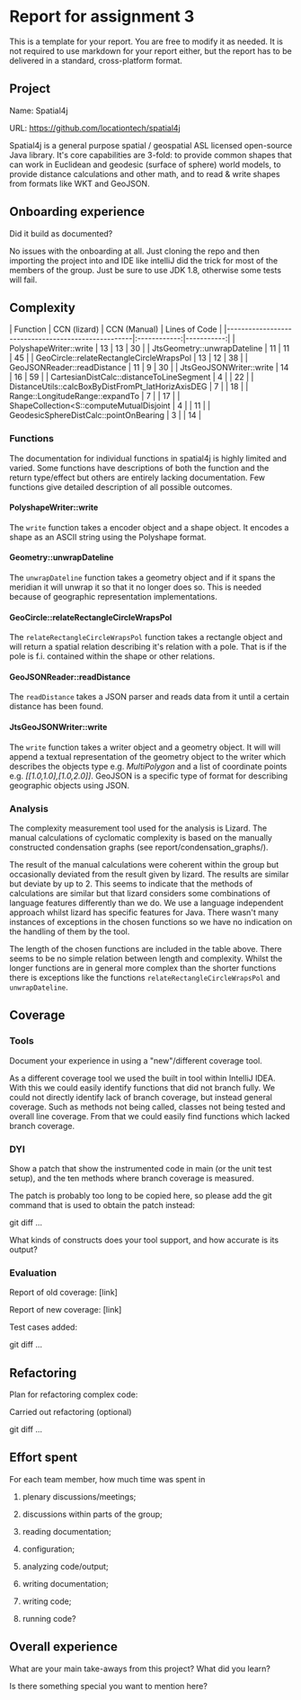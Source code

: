 # Report for assignment 3

This is a template for your report. You are free to modify it as needed.
It is not required to use markdown for your report either, but the report
has to be delivered in a standard, cross-platform format.

## Project

Name: Spatial4j

URL: https://github.com/locationtech/spatial4j

Spatial4j is a general purpose spatial / geospatial ASL licensed open-source Java library. It's core capabilities are 3-fold: to provide common shapes that can work in Euclidean and geodesic (surface of sphere) world models, to provide distance calculations and other math, and to read & write shapes from formats like WKT and GeoJSON. 

## Onboarding experience

Did it build as documented?
    
No issues with the onboarding at all. Just cloning the repo and then importing the project into and IDE like intelliJ did the trick
for most of the members of the group. Just be sure to use JDK 1.8, otherwise some tests will fail.


## Complexity

| Function                                           | CCN (lizard) | CCN (Manual) | Lines of Code |
|----------------------------------------------------|:------------:|-----------:|
| PolyshapeWriter::write                             |      13      |     13     |     30     |
| JtsGeometry::unwrapDateline                           |      11      |     11     |     45     |
| GeoCircle::relateRectangleCircleWrapsPol           |      13      |     12     |     38     |
| GeoJSONReader::readDistance                        |      11      |      9     |     30     |
| JtsGeoJSONWriter::write                            |      14      |     16     |     59     |
| CartesianDistCalc::distanceToLineSegment           |       4      |            |     22     |
| DistanceUtils::calcBoxByDistFromPt_latHorizAxisDEG |       7      |            |     18     |
| Range::LongitudeRange::expandTo                    |       7      |            |     17     |
| ShapeCollection<S::computeMutualDisjoint           |       4      |            |     11     |
| GeodesicSphereDistCalc::pointOnBearing             |       3      |            |     14     |

### Functions
The documentation for individual functions in spatial4j is highly limited and varied. Some functions have descriptions of both the function and the return type/effect but others are entirely lacking documentation. Few functions give detailed description of all possible outcomes.

#### PolyshapeWriter::write
The `write` function takes a encoder object and a shape object. It encodes a shape as an ASCII string using the Polyshape format.

#### Geometry::unwrapDateline
The `unwrapDateline` function takes a geometry object and if it spans the meridian it will unwrap it so that it no longer does so. This is needed because of geographic representation implementations.

#### GeoCircle::relateRectangleCircleWrapsPol
The `relateRectangleCircleWrapsPol` function takes a rectangle object and will return a spatial relation describing it's relation with a pole. That is if the pole is f.i. contained within the shape or other relations.

#### GeoJSONReader::readDistance   
The `readDistance` takes a JSON parser and reads data from it until a certain distance has been found.

#### JtsGeoJSONWriter::write  
The `write` function takes a writer object and a geometry object. It will will append a textual representation of the geometry object to the writer which describes the objects type e.g. _MultiPolygon_ and a list of coordinate points e.g. _[[1.0,1.0],[1.0,2.0]]_. GeoJSON is a specific type of format for describing geographic objects using JSON.

### Analysis
The complexity measurement tool used for the analysis is Lizard. The manual calculations of cyclomatic complexity is based on the manually constructed condensation graphs (see report/condensation_graphs/).

The result of the manual calculations were coherent within the group but occasionally deviated from the result given by lizard. The results are similar but deviate by up to 2. This seems to indicate that the methods of calculations are similar but that lizard considers some combinations of language features differently than we do. We use a language independent approach whilst lizard has specific features for Java. There wasn't many instances of exceptions in the chosen functions so we have no indication on the handling of them by the tool.

The length of the chosen functions are included in the table above. There seems to be no simple relation between length and complexity. Whilst the longer functions are in general more complex than the shorter functions there is exceptions like the functions `relateRectangleCircleWrapsPol` and `unwrapDateline`.

## Coverage

### Tools

Document your experience in using a "new"/different coverage tool.

As a different coverage tool we used the built in tool within IntelliJ IDEA. With this 
we could easily identify functions that did not branch fully. We could not directly 
identify lack of branch coverage, but instead general coverage. Such as methods not being called, 
classes not being tested and overall line coverage. From that we could easily find functions which lacked branch coverage.

### DYI

Show a patch that show the instrumented code in main (or the unit
test setup), and the ten methods where branch coverage is measured.

The patch is probably too long to be copied here, so please add
the git command that is used to obtain the patch instead:

git diff ...

What kinds of constructs does your tool support, and how accurate is
its output?

### Evaluation

Report of old coverage: [link]

Report of new coverage: [link]

Test cases added:

git diff ...

## Refactoring

Plan for refactoring complex code:

Carried out refactoring (optional)

git diff ...

## Effort spent

For each team member, how much time was spent in

1. plenary discussions/meetings;

2. discussions within parts of the group;

3. reading documentation;

4. configuration;

5. analyzing code/output;

6. writing documentation;

7. writing code;

8. running code?

## Overall experience

What are your main take-aways from this project? What did you learn?

Is there something special you want to mention here?
